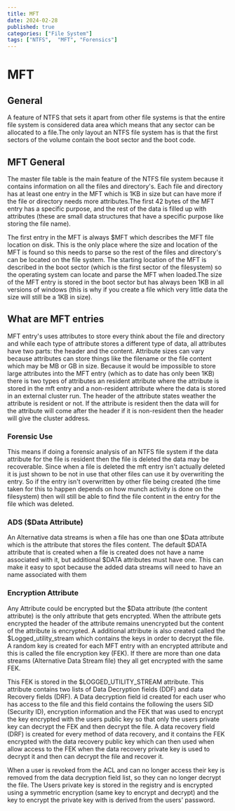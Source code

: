 ```yaml
---
title: MFT
date: 2024-02-28
published: true
categories: ["File System"]
tags: ["NTFS",  "MFT", "Forensics"]
---
```

# MFT
## General
A feature of NTFS that sets it apart from other file systems is that the entire file system is considered data area which
means that any sector can be allocated to a file.The only layout an NTFS file system has is that the first sectors of the volume
contain the boot sector and the boot code.
## MFT General
The master file table is the main feature of the NTFS file system because it contains information on all the files and 
directory's. Each file and directory has at least one entry in the MFT which is 1KB in size but can have more if the file 
or directory needs more attributes.The first 42 bytes of the MFT entry has a specific purpose, and the rest of the data is filled
up with attributes (these are small data structures that have a specific purpose like storing the file name).

The first entry in the MFT is always $MFT which describes the MFT file location on disk. This is the only place where the size
and location of the MFT is found so this needs to parse so the rest of the files and directory's can be located on the file system. The starting location of 
the MFT is described in the boot sector (which is the first sector of the filesystem) so the operating system can locate and parse the MFT when loaded.The size of the MFT entry is stored in the boot sector but has always been 1KB in all versions of windows 
(this is why if you create a file which very little data the size will still be a 1KB in size).  

## What are MFT entries
MFT entry's uses attributes to store every think about the file and directory and while each type of attribute stores a 
different type of data, all attributes have two parts: the header and the content. Attribute sizes can vary because attributes
can store things like the filename or the file content which may be MB or GB in size. Because it would be impossible to 
store large attributes into the MFT entry (which as to date has only been 1KB) there is two types of attributes an resident
attribute where the attribute is stored in the mft entry and a non-resident attribute where the data is stored in an 
external cluster run. The header of the attribute states weather the attribute is resident or not. If the attribute is resident
then the data will for the attribute will come after the header if it is non-resident then the header will give the cluster address. 
### Forensic Use
This means if doing a forensic analysis of an NTFS file system if the data attribute for the file is resident then the file is deleted
the data may be recoverable. Since when a file is deleted the mft entry isn't actually deleted it is just shown to be not in
use that other files can use it by overwriting the entry. So if the entry isn't overwritten by other file being created 
(the time taken for this to happen depends on how munch activity is done on the filesystem) then will still be able to find
the file content in the entry for the file which was deleted.
###  ADS ($Data Attribute)
An Alternative data streams is when a file has one than one $Data attribute which is the attribute that stores the files content.
The default $DATA attribute that is created when a file is created does not have a name associated with it, but additional $DATA attributes must have one.
This can make it easy to spot because the added data streams will need to have an name associated with them 
### Encryption Attribute 
Any Attribute could be encrypted but the $Data attribute (the content attribute) is the only attribute that gets encrypted.
When the attribute gets encrypted the header of the attribute remains unencrypted but the content of the attribute is encrypted.
A additional attribute is also created called the $Logged_utility_stream which contains the keys in order to decrypt the file.
A random key is created for each MFT entry with an encrypted attribute and this is called the file encryption key (FEK). If 
there are more than one data streams (Alternative Data Stream file) they all get encrypted with the same FEK. 

This FEK is stored in the $LOGGED_UTILITY_STREAM attribute. This attribute contains two lists of Data Decryption fields (DDF) and data Recovery fields (DRF).
A Data decryption field id created for each user who has access to the file and this field contains the following the users 
SID (Security ID), encryption information and the FEK that was used to encrypt the key encrypted with the users public key so that
only the users private key can decrypt the FEK and then decrypt the file. A data recovery field (DRF) is created for every method of data
recovery, and it contains the FEK encrypted with the data recovery public key which can then used when allow access to the FEK when
the data recovery private key is used to decrypt it and then can decrypt the file and recover it.

When a user is revoked from the ACL and can no longer access their key is removed from the data decryption field list, so they
can no longer decrypt the file. The Users private key is stored in the registry and is encrypted using a symmetric encryption 
(same key to encrypt and decrypt) and the key to encrypt the private key with is derived from the users' password. 
